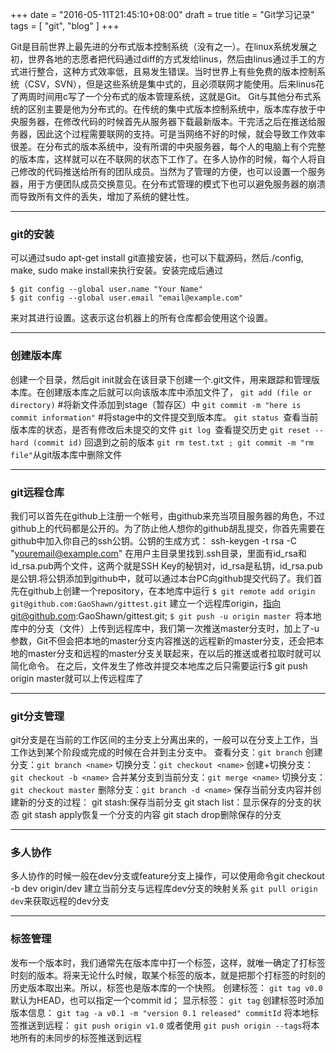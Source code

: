 +++
date = "2016-05-11T21:45:10+08:00"
draft = true
title = "Git学习记录"
tags = [ "git", "blog" ]
+++


Git是目前世界上最先进的分布式版本控制系统（没有之一）。在linux系统发展之初，世界各地的志愿者把代码通过diff的方式发给linus，然后由linus通过手工的方式进行整合，这种方式效率低，且易发生错误。当时世界上有些免费的版本控制系统（CSV，SVN），但是这些系统是集中式的，且必须联网才能使用。后来linus花了两周时间用c写了一个分布式的版本管理系统，这就是Git。
Git与其他分布式系统的区别主要是他为分布式的。在传统的集中式版本控制系统中，版本库存放于中央服务器，在修改代码的时候首先从服务器下载最新版本。干完活之后在推送给服务器，因此这个过程需要联网的支持。可是当网络不好的时候，就会导致工作效率很差。在分布式的版本系统中，没有所谓的中央服务器，每个人的电脑上有个完整的版本库，这样就可以在不联网的状态下工作了。在多人协作的时候，每个人将自己修改的代码推送给所有的团队成员。当然为了管理的方便，也可以设置一个服务器，用于方便团队成员交换意见。在分布式管理的模式下也可以避免服务器的崩溃而导致所有文件的丢失，增加了系统的健壮性。

-----
### git的安装 ###
可以通过sudo apt-get install git直接安装，也可以下载源码，然后./config, make, sudo make install来执行安装。安装完成后通过

```
$ git config --global user.name "Your Name"
$ git config --global user.email "email@example.com"
```

来对其进行设置。这表示这台机器上的所有仓库都会使用这个设置。

----
### 创建版本库 ###
创建一个目录，然后git init就会在该目录下创建一个.git文件，用来跟踪和管理版本库。在创建版本库之后就可以向该版本库中添加文件了，
```git add (file or directory)```  #将新文件添加到stage（暂存区）中
```git commit -m "here is commit information"```  #将stage中的文件提交到版本库。
```git status ```查看当前版本库的状态，是否有修改后未提交的文件
```git log ```查看提交历史
```git reset --hard (commit id)``` 回退到之前的版本
```git rm test.txt ; git commit -m "rm file"```从git版本库中删除文件

---
### git远程仓库 ###
我们可以首先在github上注册一个帐号，由github来充当项目服务器的角色，不过github上的代码都是公开的。为了防止他人想你的github胡乱提交，你首先需要在github中加入你自己的ssh公钥。公钥的生成方式：
ssh-keygen -t rsa -C "youremail@example.com"
在用户主目录里找到.ssh目录，里面有id_rsa和id_rsa.pub两个文件，这两个就是SSH Key的秘钥对，id_rsa是私钥，id_rsa.pub是公钥.将公钥添加到github中，就可以通过本台PC向github提交代码了。我们首先在github上创建一个repository，在本地库中运行
```$ git remote add origin git@github.com:GaoShawn/gittest.git``` 建立一个远程库origin，指向git@github.com:GaoShawn/gittest.git;
```$ git push -u origin master ```将本地库中的分支（文件）上传到远程库中，我们第一次推送master分支时，加上了-u参数，Git不但会把本地的master分支内容推送的远程新的master分支，还会把本地的master分支和远程的master分支关联起来，在以后的推送或者拉取时就可以简化命令。
在之后，文件发生了修改并提交本地库之后只需要运行$ git push origin master就可以上传远程库了

---
### git分支管理 ###
git分支是在当前的工作区间的主分支上分离出来的，一般可以在分支上工作，当工作达到某个阶段或完成的时候在合并到主分支中。
查看分支：```git branch```
创建分支：```git branch <name>```
切换分支：```git checkout <name>```
创建+切换分支：```git checkout -b <name>```
合并某分支到当前分支：```git merge <name>```
切换分支：```git checkout master```
删除分支：```git branch -d <name>```
保存当前分支内容并创建新的分支的过程： git stash:保存当前分支 git stach list：显示保存的分支的状态 git stash apply恢复一个分支的内容 git stach drop删除保存的分支

----
### 多人协作 ###
多人协作的时候一般在dev分支或feature分支上操作，可以使用命令git checkout -b dev origin/dev 建立当前分支与远程库dev分支的映射关系
```git pull origin dev```来获取远程的dev分支

----
### 标签管理 ###
发布一个版本时，我们通常先在版本库中打一个标签，这样，就唯一确定了打标签时刻的版本。将来无论什么时候，取某个标签的版本，就是把那个打标签的时刻的历史版本取出来。所以，标签也是版本库的一个快照。
创建标签： ```git tag v0.0``` 默认为HEAD，也可以指定一个commit id；
显示标签： ```git tag```
创建标签时添加版本信息： g```it tag -a v0.1 -m "version 0.1 released" commitId```
将本地标签推送到远程： ```git push origin v1.0``` 或者使用 ```git push origin --tags```将本地所有的未同步的标签推送到远程




